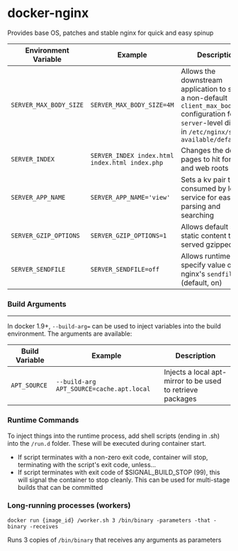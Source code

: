 # docker-nginx
Provides base OS, patches and stable nginx for quick and easy spinup


Environment Variable | Example | Description
--- | --- | ---
`SERVER_MAX_BODY_SIZE` | `SERVER_MAX_BODY_SIZE=4M` | Allows the downstream application to specify a non-default `client_max_body_size` configuration for the `server`-level directive in `/etc/nginx/sites-available/default`
`SERVER_INDEX` | `SERVER_INDEX index.html index.html index.php` | Changes the default pages to hit for folder and web roots
`SERVER_APP_NAME` | `SERVER_APP_NAME='view'` | Sets a kv pair to be consumed by logging service for easy parsing and searching
`SERVER_GZIP_OPTIONS` | `SERVER_GZIP_OPTIONS=1` | Allows default set of static content to be served gzipped
`SERVER_SENDFILE` | `SERVER_SENDFILE=off` | Allows runtime to specify value of nginx's `sendfile` (default, on)

### Build Arguments
---
In docker 1.9+, `--build-arg=` can be used to inject variables into the build environment. The arguments are available:

Build Variable | Example | Description
--- | --- | ---
`APT_SOURCE` | `--build-arg APT_SOURCE=cache.apt.local` | Injects a local apt-mirror to be used to retrieve packages


### Runtime Commands

To inject things into the runtime process, add shell scripts (ending in .sh) into the
`/run.d` folder. These will be executed during container start.

- If script terminates with a non-zero exit code, container will stop, terminating with the script's exit code, unless...
- If script terminates with exit code of $SIGNAL_BUILD_STOP (99), this will signal the container to stop cleanly. This can be used for multi-stage builds that can be committed


### Long-running processes (workers)

`docker run {image_id} /worker.sh 3 /bin/binary -parameters -that -binary -receives`

Runs 3 copies of `/bin/binary` that receives any arguments as parameters
